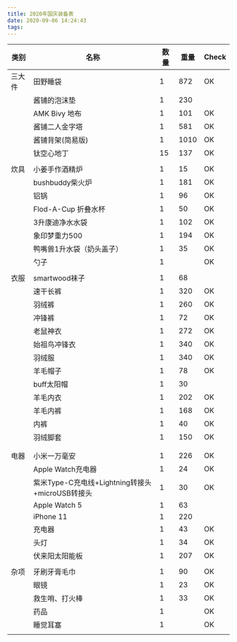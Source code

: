 ```yaml
---
title: 2020年国庆装备表
date: 2020-09-06 14:24:43
tags:
---
```


| 类别   | 名称                                            | 数量 | 重量 | Check |
| ------ | ----------------------------------------------- | ---- | ---- | ----- |
| 三大件 | 田野睡袋                                        | 1    | 872  | OK    |
|        | 酱铺的泡沫垫                                    | 1    | 230  |       |
|        | AMK Bivy 地布                                   | 1    | 101  | OK    |
|        | 酱铺二人金字塔                                  | 1    | 581  | OK    |
|        | 酱铺背架(简易版)                                | 1    | 1010 | OK    |
|        | 钛空心地丁                                      | 15   | 137  | OK    |
|        |                                                 |      |      |       |
| 炊具   | 小姜手作酒精炉                                  | 1    | 15   | OK    |
|        | bushbuddy柴火炉                                 | 1    | 181  | OK    |
|        | 铝锅                                            | 1    | 96   | OK    |
|        | Flod-A-Cup 折叠水杯                             | 1    | 50   | OK    |
|        | 3升康迪净水水袋                                 | 1    | 102  | OK    |
|        | 象印梦重力500                                   | 1    | 194  | OK    |
|        | 鸭嘴兽1升水袋（奶头盖子）                       | 1    | 35   | OK    |
|        | 勺子                                            | 1    |      | OK    |
|        |                                                 |      |      |       |
| 衣服   | smartwood袜子                                   | 1    | 68   |       |
|        | 速干长裤                                        | 1    | 320  | OK    |
|        | 羽绒裤                                          | 1    | 260  | OK    |
|        | 冲锋裤                                          | 1    | 72   | OK    |
|        | 老鼠神衣                                        | 1    | 272  | OK    |
|        | 始祖鸟冲锋衣                                    | 1    | 340  | OK    |
|        | 羽绒服                                          | 1    | 340  | OK    |
|        | 羊毛帽子                                        | 1    | 78   | OK    |
|        | buff太阳帽                                      | 1    | 30   |       |
|        | 羊毛内衣                                        | 1    | 202  | OK    |
|        | 羊毛内裤                                        | 1    | 168  | OK    |
|        | 内裤                                            | 1    | 40   | OK    |
|        | 羽绒脚套                                        | 1    | 150  | OK    |
|        |                                                 |      |      |       |
|        |                                                 |      |      |       |
| 电器   | 小米一万毫安                                    | 1    | 226  | OK    |
|        | Apple Watch充电器                               | 1    | 24   | OK    |
|        | 紫米Type-C充电线+Lightning转接头+microUSB转接头 | 1    | 30   | OK    |
|        | Apple Watch 5                                   | 1    | 63   |       |
|        | iPhone 11                                       | 1    | 220  |       |
|        | 充电器                                          | 1    | 43   | OK    |
|        | 头灯                                            | 1    | 34   | OK    |
|        | 伏来阳太阳能板                                  | 1    | 207  | OK    |
|        |                                                 |      |      |       |
| 杂项   | 牙刷牙膏毛巾                                    | 1    | 90   | OK    |
|        | 眼镜                                            | 1    | 23   | OK    |
|        | 救生哨、打火棒                                  | 1    | 33   | OK    |
|        | 药品                                            | 1    |      | OK    |
|        | 睡觉耳塞                                        | 1    |      | OK    |
|        |                                                 |      |      |       |